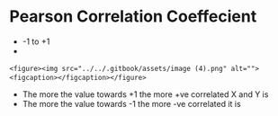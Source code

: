 # Pearson Correlation Coeffecient

* \-1 to +1
*

    <figure><img src="../../.gitbook/assets/image (4).png" alt=""><figcaption></figcaption></figure>
* The more the value towards +1 the more +ve correlated X and Y is
* The more the value towards -1 the more -ve correlated it is
